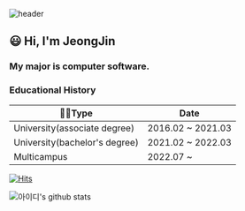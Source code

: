 ![header](https://capsule-render.vercel.app/api?type=waving&color=auto&height=300&section=header&text=JJ's%20Welcome!&fontSize=90)
## 😃 Hi, I'm JeongJin
### My major is computer software.  

### Educational History
| 👨‍🎓Type                          | Date              |
| ----------------------------- | ----------------- |
| University(associate degree)  | 2016.02 ~ 2021.03 |
| University(bachelor's degree) | 2021.02 ~ 2022.03 |
| Multicampus                   | 2022.07 ~         |

[![Hits](https://hits.seeyoufarm.com/api/count/incr/badge.svg?url=https%3A%2F%2Fgithub.com%2Fgjbae1212%2Fhit-counter)](https://hits.seeyoufarm.com) 

![아이디's github stats](https://github-readme-stats.vercel.app/api?username=JeongJinGan&show_icons=true)

                   
